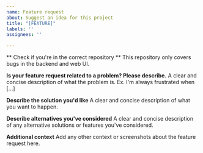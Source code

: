 ```yaml
---
name: Feature request
about: Suggest an idea for this project
title: "[FEATURE]"
labels: ''
assignees: ''

---
```


** Check if you're in the correct repository **
This repository only covers bugs in the backend and web UI.

**Is your feature request related to a problem? Please describe.**
A clear and concise description of what the problem is. Ex. I'm always frustrated when [...]

**Describe the solution you'd like**
A clear and concise description of what you want to happen.

**Describe alternatives you've considered**
A clear and concise description of any alternative solutions or features you've considered.

**Additional context**
Add any other context or screenshots about the feature request here.
